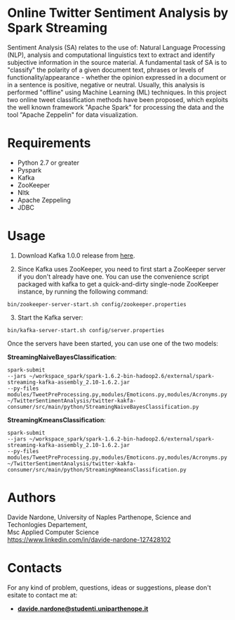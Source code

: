 # Online Twitter Sentiment Analysis by Spark Streaming

Sentiment Analysis (SA) relates to the use of: Natural Language Processing (NLP), analysis and computational linguistics text to extract and identify subjective information in the source material. 
A fundamental task of SA is to "classify" the polarity of a given document text, phrases or levels of functionality/appearance - whether the opinion expressed in a document or in a sentence is positive, negative or neutral.
Usually, this analysis is performed "offline" using Machine Learning (ML) techniques. In this project two online tweet classification methods have been proposed, which exploits the well known framework "Apache Spark" for processing the data and the tool "Apache Zeppelin" for data visualization.


# Requirements

  - Python 2.7 or greater <br>
  - Pyspark
  - Kafka
  - ZooKeeper
  - Nltk
  - Apache Zeppeling
  - JDBC
  
# Usage

1. Download Kafka 1.0.0 release from [here](https://www.apache.org/dyn/closer.cgi?path=/kafka/1.0.0/kafka_2.11-1.0.0.tgz).

2. Since Kafka uses ZooKeeper, you need to first start a ZooKeeper server if you don't already have one. You can use the convenience script packaged with kafka to get a quick-and-dirty single-node ZooKeeper instance, by running the following command:

 `bin/zookeeper-server-start.sh config/zookeeper.properties`

3. Start the Kafka server:

 `bin/kafka-server-start.sh config/server.properties`

Once the servers have been started, you can use one of the two models:

**StreamingNaiveBayesClassification**:

`spark-submit` <br>
`--jars ~/workspace_spark/spark-1.6.2-bin-hadoop2.6/external/spark-streaming-kafka-assembly_2.10-1.6.2.jar` <br>
`--py-files modules/TweetPreProcessing.py,modules/Emoticons.py,modules/Acronyms.py ~/TwitterSentimentAnalysis/twitter-kakfa-consumer/src/main/python/StreamingNaiveBayesClassification.py`

**StreamingKmeansClassification**:

`spark-submit` <br>
`--jars ~/workspace_spark/spark-1.6.2-bin-hadoop2.6/external/spark-streaming-kafka-assembly_2.10-1.6.2.jar` <br>
`--py-files modules/TweetPreProcessing.py,modules/Emoticons.py,modules/Acronyms.py ~/TwitterSentimentAnalysis/twitter-kakfa-consumer/src/main/python/StreamingKmeansClassification.py`

# Authors

Davide Nardone, University of Naples Parthenope, Science and Techonlogies Departement,<br> Msc Applied Computer Science <br/>
https://www.linkedin.com/in/davide-nardone-127428102

# Contacts

For any kind of problem, questions, ideas or suggestions, please don't esitate to contact me at: 
- **davide.nardone@studenti.uniparthenope.it**
